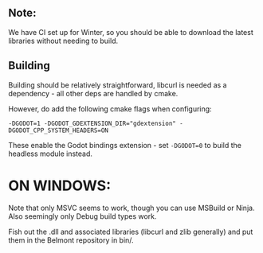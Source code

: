 ## Note:
We have CI set up for Winter, so you should be able to download the latest libraries without needing to build.


## Building
Building should be relatively straightforward, libcurl is needed as a dependency - all other deps are handled by cmake.

However, do add the following cmake flags when configuring:

``-DGODOT=1 -DGODOT_GDEXTENSION_DIR="gdextension" -DGODOT_CPP_SYSTEM_HEADERS=ON``

These enable the Godot bindings extension - set ``-DGODOT=0`` to build the headless module instead.

# ON WINDOWS:

Note that only MSVC seems to work, though you can use MSBuild or Ninja. Also seemingly only Debug build types work.

Fish out the .dll and associated libraries (libcurl and zlib generally) and put them in the Belmont repository in bin/.